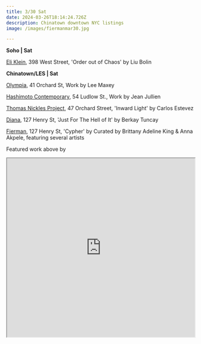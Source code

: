 ```yaml
---
title: 3/30 Sat
date: 2024-03-26T18:14:24.726Z
description: Chinatown downtown NYC listings
image: /images/fiermanmar30.jpg

---
```

**S﻿oho | Sat**

[Eli Klein](http://www.galleryek.com/gallery), 398 West Street, 'Order out of Chaos' by Liu Bolin

**C﻿hinatown/LES | Sat**

[Olympia](https://olympiart.org/wait-here), 41 Orchard St, Work by Lee Maxey

[Hashimoto Contemporary](https://www.hashimotocontemporary.com/exhibitions/261-jean-jullien/), 54 Ludlow St., Work by Jean Jullien

[Thomas Nickles Project](https://www.thomasnickles.com/exhibitions/34-inward-light/), 47 Orchard Street, 'Inward Light' by Carlos Estevez

[Diana](https://www.diananewyork.com/), 127 Henry St, 'Just For The Hell of It' by Berkay Tuncay

[Fierman](https://fierman.nyc/), 127 Henry St, 'Cypher' by Curated by Brittany Adeline King & Anna Akpele, featuring several artists

F﻿eatured work above by 

<iframe src="https://www.google.com/maps/d/u/1/embed?mid=1wd-W4lvkf5TR1_k7LpM43-QN51cLXxI&ehbc=2E312F" width="100%" height="480"></iframe>